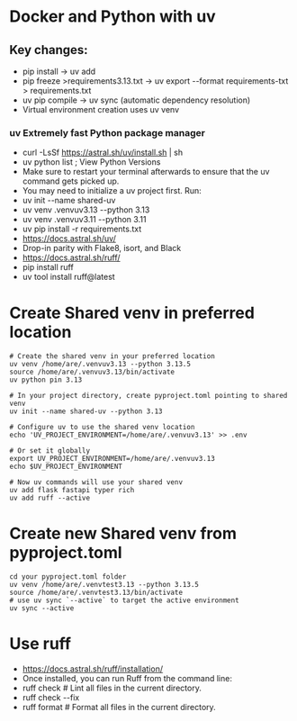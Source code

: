 # Docker and Python with uv

## Key changes:
- pip install → uv add
- pip freeze >requirements3.13.txt → uv export --format requirements-txt > requirements.txt
- uv pip compile → uv sync (automatic dependency resolution)
- Virtual environment creation uses uv venv

### uv Extremely fast Python package manager
- curl -LsSf https://astral.sh/uv/install.sh | sh
- uv python list ; View Python Versions
- Make sure to restart your terminal afterwards to ensure that the uv command gets picked up.
- You may need to initialize a uv project first. Run:
- uv init --name shared-uv
- uv venv .venvuv3.13 --python 3.13
- uv venv .venvuv3.11 --python 3.11
- uv pip install -r requirements.txt
- https://docs.astral.sh/uv/
- Drop-in parity with Flake8, isort, and Black
- https://docs.astral.sh/ruff/
- pip install ruff
- uv tool install ruff@latest

# Create Shared venv in preferred location
```
# Create the shared venv in your preferred location
uv venv /home/are/.venvuv3.13 --python 3.13.5
source /home/are/.venvuv3.13/bin/activate
uv python pin 3.13

# In your project directory, create pyproject.toml pointing to shared venv
uv init --name shared-uv --python 3.13

# Configure uv to use the shared venv location
echo 'UV_PROJECT_ENVIRONMENT=/home/are/.venvuv3.13' >> .env

# Or set it globally
export UV_PROJECT_ENVIRONMENT=/home/are/.venvuv3.13
echo $UV_PROJECT_ENVIRONMENT

# Now uv commands will use your shared venv
uv add flask fastapi typer rich
uv add ruff --active
```
# Create new Shared venv from pyproject.toml
```
cd your pyproject.toml folder
uv venv /home/are/.venvtest3.13 --python 3.13.5
source /home/are/.venvtest3.13/bin/activate
# use uv sync `--active` to target the active environment
uv sync --active
```

# Use ruff
- https://docs.astral.sh/ruff/installation/
- Once installed, you can run Ruff from the command line:
- ruff check   # Lint all files in the current directory.
- ruff check --fix
- ruff format  # Format all files in the current directory.
